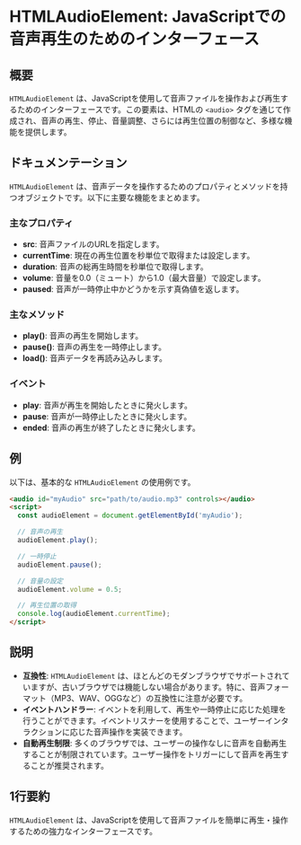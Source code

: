 <!--
Meta Description: # HTMLAudioElement: JavaScriptでの音声再生のためのインターフェース ## 概要 `HTMLAudioElement` は、JavaScriptを使用して音声ファイルを操作および再生するためのインターフェースです。この要素は、HTMLの `<audio>` タグを通じて作...
Meta Keywords: htmlaudioelement, audioelement, audio, play, pause
-->

# HTMLAudioElement: JavaScriptでの音声再生のためのインターフェース

## 概要
`HTMLAudioElement` は、JavaScriptを使用して音声ファイルを操作および再生するためのインターフェースです。この要素は、HTMLの `<audio>` タグを通じて作成され、音声の再生、停止、音量調整、さらには再生位置の制御など、多様な機能を提供します。

## ドキュメンテーション
`HTMLAudioElement` は、音声データを操作するためのプロパティとメソッドを持つオブジェクトです。以下に主要な機能をまとめます。

### 主なプロパティ
- **src**: 音声ファイルのURLを指定します。
- **currentTime**: 現在の再生位置を秒単位で取得または設定します。
- **duration**: 音声の総再生時間を秒単位で取得します。
- **volume**: 音量を0.0（ミュート）から1.0（最大音量）で設定します。
- **paused**: 音声が一時停止中かどうかを示す真偽値を返します。

### 主なメソッド
- **play()**: 音声の再生を開始します。
- **pause()**: 音声の再生を一時停止します。
- **load()**: 音声データを再読み込みします。

### イベント
- **play**: 音声が再生を開始したときに発火します。
- **pause**: 音声が一時停止したときに発火します。
- **ended**: 音声の再生が終了したときに発火します。

## 例
以下は、基本的な `HTMLAudioElement` の使用例です。

```html
<audio id="myAudio" src="path/to/audio.mp3" controls></audio>
<script>
  const audioElement = document.getElementById('myAudio');

  // 音声の再生
  audioElement.play();

  // 一時停止
  audioElement.pause();

  // 音量の設定
  audioElement.volume = 0.5;

  // 再生位置の取得
  console.log(audioElement.currentTime);
</script>
```

## 説明
- **互換性**: `HTMLAudioElement` は、ほとんどのモダンブラウザでサポートされていますが、古いブラウザでは機能しない場合があります。特に、音声フォーマット（MP3、WAV、OGGなど）の互換性に注意が必要です。
- **イベントハンドラー**: イベントを利用して、再生や一時停止に応じた処理を行うことができます。イベントリスナーを使用することで、ユーザーインタラクションに応じた音声操作を実装できます。
- **自動再生制限**: 多くのブラウザでは、ユーザーの操作なしに音声を自動再生することが制限されています。ユーザー操作をトリガーにして音声を再生することが推奨されます。

## 1行要約
`HTMLAudioElement` は、JavaScriptを使用して音声ファイルを簡単に再生・操作するための強力なインターフェースです。
